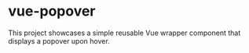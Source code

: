 # vue-popover

This project showcases a simple reusable Vue wrapper component that displays a popover upon hover.
